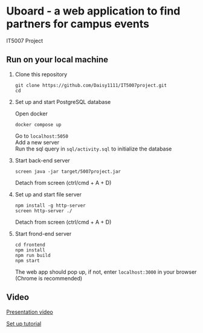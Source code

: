 # Uboard - a web application to find partners for campus events
IT5007 Project

## Run on your local machine   
   
1. Clone this repository

    ```
    git clone https://github.com/Daisy1111/IT5007project.git
    cd
    ```   

2. Set up and start PostgreSQL database

    Open docker

    ```
    docker compose up
    ```

    Go to `localhost:5050`  
    Add a new server  
    Run the sql query in `sql/activity.sql` to initialize the database

3. Start back-end server

    ```
    screen java -jar target/5007project.jar 
    ```

    Detach from screen (ctrl/cmd + A + D)

4. Set up and start file server

    ```
    npm install -g http-server
    screen http-server ./
    ```

    Detach from screen (ctrl/cmd + A + D)

5. Start frond-end server

    ```
    cd frontend
    npm install
    npm run build
    npm start
    ```

    The web app should pop up, if not, enter `localhost:3000` in your browser (Chrome is recommended)

## Video

[Presentation video]()

[Set up tutorial]()
